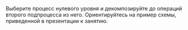 Выберите процесс нулевого уровня и декомпозируйте до операций второго подпроцесса из него.
Ориентируйтесь на пример схемы, приведенной в презентации к занятию.

